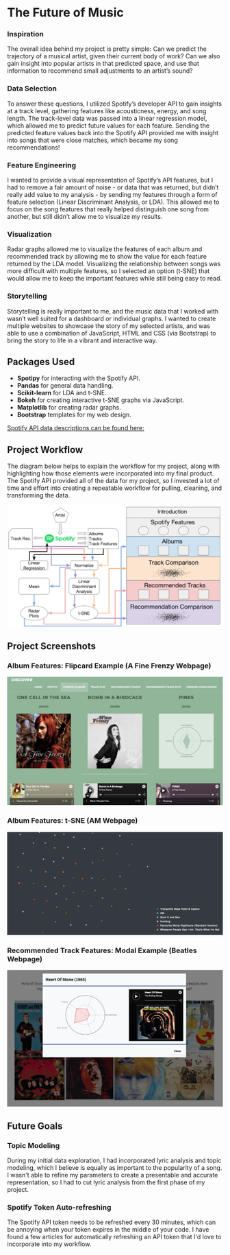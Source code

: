 # The Future of Music

### Inspiration
The overall idea behind my project is pretty simple: Can we predict the trajectory of a musical artist, given their current body of work? Can we also gain insight into popular artists in that predicted space, and use that information to recommend small adjustments to an artist’s sound?

### Data Selection
To answer these questions, I utilized Spotify’s developer API to gain insights at a track level, gathering features like acousticness, energy, and song length. The track-level data was passed into a linear regression model, which allowed me to predict future values for each feature. Sending the predicted feature values back into the Spotify API provided me with insight into songs that were close matches, which became my song recommendations!

### Feature Engineering
I wanted to provide a visual representation of Spotify’s API features, but I had to remove a fair amount of noise - or data that was returned, but didn’t really add value to my analysis - by sending my features through a form of feature selection (Linear Discriminant Analysis, or LDA). This allowed me to focus on the song features that really helped distinguish one song from another, but still didn’t allow me to visualize my results.

### Visualization
Radar graphs allowed me to visualize the features of each album and recommended track by allowing me to show the value for each feature returned by the LDA model. Visualizing the relationship between songs was more difficult with multiple features, so I selected an option (t-SNE) that would allow me to keep the important features while still being easy to read.

### Storytelling
Storytelling is really important to me, and the music data that I worked with wasn’t well suited for a dashboard or individual graphs. I wanted to create multiple websites to showcase the story of my selected artists, and was able to use a combination of JavaScript, HTML and CSS (via Bootstrap) to bring the story to life in a vibrant and interactive way.

## Packages Used

* **Spotipy** for interacting with the Spotify API.
* **Pandas** for general data handling.
* **Scikit-learn** for LDA and t-SNE.
* **Bokeh** for creating interactive t-SNE graphs via JavaScript.
* **Matplotlib** for creating radar graphs.
* **Bootstrap** templates for my web design.

[Spotify API data descriptions can be found here:](https://developer.spotify.com/documentation/web-api/reference/tracks/get-audio-features/)

## Project Workflow
The diagram below helps to explain the workflow for my project, along with highlighting how those elements were incorporated into my final product. The Spotify API provided all of the data for my project, so I invested a lot of time and effort into creating a repeatable workflow for pulling, cleaning, and transforming the data.

![Alt text](readmeimg/Workflow.png "Project Workflow")

## Project Screenshots

### Album Features: Flipcard Example (A Fine Frenzy Webpage)
![Alt text](readmeimg/Flipcards.png "Flipcard")

### Album Features: t-SNE (AM Webpage)
![Alt text](readmeimg/t-SNE.png "t-SNE")

### Recommended Track Features: Modal Example (Beatles Webpage)
![Alt text](readmeimg/Rec_Modal.png "Modal")

## Future Goals

### Topic Modeling
During my initial data exploration, I had incorporated lyric analysis and topic modeling, which I believe is equally as important to the popularity of a song. I wasn't able to refine my parameters to create a presentable and accurate representation, so I had to cut lyric analysis from the first phase of my project.

### Spotify Token Auto-refreshing
The Spotify API token needs to be refreshed every 30 minutes, which can be annoying when your token expires in the middle of your code. I have found a few articles for automatically refreshing an API token that I'd love to incorporate into my workflow.
